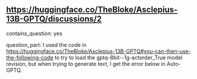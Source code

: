 ## https://huggingface.co/TheBloke/Asclepius-13B-GPTQ/discussions/2

contains_question: yes

question_part: I used the code in https://huggingface.co/TheBloke/Asclepius-13B-GPTQ#you-can-then-use-the-following-code to try to load the gptq-8bit--1g-actorder_True model revision, but when trying to generate text, I get the error below in Auto-GPTQ.